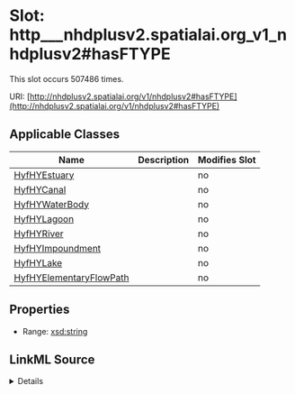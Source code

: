 

# Slot: http___nhdplusv2.spatialai.org_v1_nhdplusv2#hasFTYPE




This slot occurs 507486 times.


URI: [http://nhdplusv2.spatialai.org/v1/nhdplusv2#hasFTYPE](http://nhdplusv2.spatialai.org/v1/nhdplusv2#hasFTYPE)



<!-- no inheritance hierarchy -->





## Applicable Classes

| Name | Description | Modifies Slot |
| --- | --- | --- |
| [HyfHYEstuary](../classes/HyfHYEstuary.md) |  |  no  |
| [HyfHYCanal](../classes/HyfHYCanal.md) |  |  no  |
| [HyfHYWaterBody](../classes/HyfHYWaterBody.md) |  |  no  |
| [HyfHYLagoon](../classes/HyfHYLagoon.md) |  |  no  |
| [HyfHYRiver](../classes/HyfHYRiver.md) |  |  no  |
| [HyfHYImpoundment](../classes/HyfHYImpoundment.md) |  |  no  |
| [HyfHYLake](../classes/HyfHYLake.md) |  |  no  |
| [HyfHYElementaryFlowPath](../classes/HyfHYElementaryFlowPath.md) |  |  no  |







## Properties

* Range: [xsd:string](http://www.w3.org/2001/XMLSchema#string)







## LinkML Source

<details>

```yaml
name: http___nhdplusv2.spatialai.org_v1_nhdplusv2#hasFTYPE
from_schema: okns:hydrology-kg
exact_mappings:
- http://nhdplusv2.spatialai.org/v1/nhdplusv2#hasFTYPE
rank: 1000
slot_uri: http://nhdplusv2.spatialai.org/v1/nhdplusv2#hasFTYPE
alias: http___nhdplusv2.spatialai.org_v1_nhdplusv2#hasFTYPE
domain_of:
- hyf__HY_ElementaryFlowPath
- hyf__HY_Lake
- hyf__HY_WaterBody
range: string

```
</details>